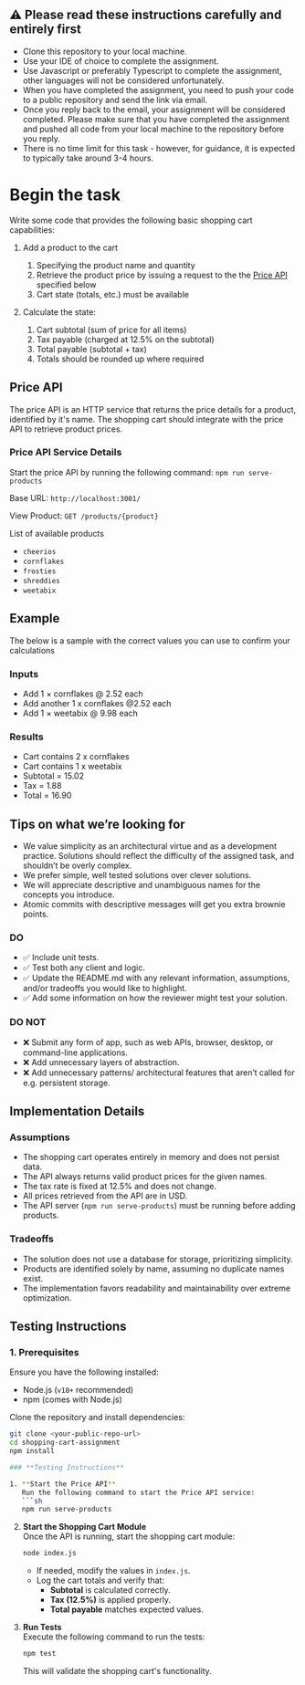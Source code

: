 ## :warning: Please read these instructions carefully and entirely first
* Clone this repository to your local machine.
* Use your IDE of choice to complete the assignment.
* Use Javascript or preferably Typescript to complete the assignment, other languages will not be considered unfortunately.
* When you have completed the assignment, you need to  push your code to a public repository and send the link via email.
* Once you reply back to the email, your assignment will be considered completed. Please make sure that you have completed the assignment and pushed all code from your local machine to the repository before you reply.
* There is no time limit for this task - however, for guidance, it is expected to typically take around 3-4 hours.

# Begin the task

Write some code that provides the following basic shopping cart capabilities:

1. Add a product to the cart
   1. Specifying the product name and quantity
   2. Retrieve the product price by issuing a request to the the [Price API](#price-api) specified below
   3. Cart state (totals, etc.) must be available

2. Calculate the state:
   1. Cart subtotal (sum of price for all items)
   2. Tax payable (charged at 12.5% on the subtotal)
   3. Total payable (subtotal + tax)
   4. Totals should be rounded up where required

## Price API

The price API is an HTTP service that returns the price details for a product, identified by it's name. The shopping cart should integrate with the price API to retrieve product prices. 

### Price API Service Details

Start the price API by running the following command: `npm run serve-products`

Base URL: `http://localhost:3001/`

View Product: `GET /products/{product}`

List of available products
* `cheerios`
* `cornflakes`
* `frosties`
* `shreddies`
* `weetabix`

## Example
The below is a sample with the correct values you can use to confirm your calculations

### Inputs
* Add 1 × cornflakes @ 2.52 each
* Add another 1 x cornflakes @2.52 each
* Add 1 × weetabix @ 9.98 each
  
### Results  
* Cart contains 2 x cornflakes
* Cart contains 1 x weetabix
* Subtotal = 15.02
* Tax = 1.88
* Total = 16.90

## Tips on what we’re looking for

* We value simplicity as an architectural virtue and as a development practice. Solutions should reflect the difficulty of the assigned task, and shouldn’t be overly complex.
* We prefer simple, well tested solutions over clever solutions.
* We will appreciate descriptive and unambiguous names for the concepts you introduce.
* Atomic commits with descriptive messages will get you extra brownie points.

### DO

* ✅ Include unit tests.
* ✅ Test both any client and logic.
* ✅ Update the README.md with any relevant information, assumptions, and/or tradeoffs you would like to highlight.
* ✅ Add some information on how the reviewer might test your solution.

### DO NOT

* ❌ Submit any form of app, such as web APIs, browser, desktop, or command-line applications.
* ❌ Add unnecessary layers of abstraction.
* ❌ Add unnecessary patterns/ architectural features that aren’t called for e.g. persistent storage.

## Implementation Details

### Assumptions
- The shopping cart operates entirely in memory and does not persist data.
- The API always returns valid product prices for the given names.
- The tax rate is fixed at 12.5% and does not change.
- All prices retrieved from the API are in USD.
- The API server (`npm run serve-products`) must be running before adding products.

### Tradeoffs
- The solution does not use a database for storage, prioritizing simplicity.
- Products are identified solely by name, assuming no duplicate names exist.
- The implementation favors readability and maintainability over extreme optimization.

## Testing Instructions

### 1. Prerequisites
Ensure you have the following installed:  
- Node.js (`v18+` recommended)  
- npm (comes with Node.js)  

Clone the repository and install dependencies:  
```sh
git clone <your-public-repo-url>
cd shopping-cart-assignment
npm install

### **Testing Instructions**

1. **Start the Price API**  
   Run the following command to start the Price API service:  
   ```sh
   npm run serve-products
   ```

2. **Start the Shopping Cart Module**  
   Once the API is running, start the shopping cart module:  
   ```sh
   node index.js
   ```
   - If needed, modify the values in `index.js`.  
   - Log the cart totals and verify that:  
     - **Subtotal** is calculated correctly.  
     - **Tax (12.5%)** is applied properly.  
     - **Total payable** matches expected values.  

3. **Run Tests**  
   Execute the following command to run the tests:  
   ```sh
   npm test
   ```
   This will validate the shopping cart's functionality.

